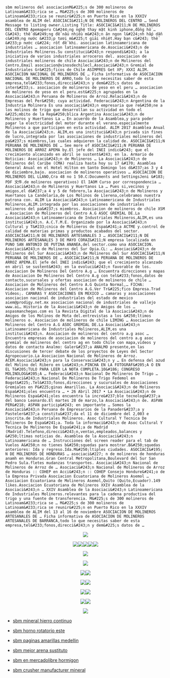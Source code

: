 
```
sbm molineros del asociacionM&#225;s de 300 molineros de Latinoam&#233;rica se … M&#225;s de 300 molineros de Latinoam&#233;rica se reunir&#225;n en Puerto Rico en la XXXIV asamblea de ALIM del ASOCIACI&#211;N DE MOLINEROS DEL CENTRO … Send Message to listing owner.Listing Title: ASOCIACI&#211;N DE MOLINEROS DEL CENTRO Apemaperu C&#244;ng nghệ thay mặt kinh iphone,đồng hồ … C&#243; thể d&#249;ng để nấu nhiều m&#243;n ăn ngon l&#224;nh hấp dẫn c&#249;ng nước &#233;p tươi m&#225;t giải nhiệt.Hay bạn c&#243; thể &#233;p nước c&#224; rốt để khi. asociacion latinoamericana de industriales … asociacion latinoamericana de.Asociaci&#243;n de Industriales Molineros.Su constituci&#243;n respondi&#243; a la iniciativa de varios industriales arroceros del. asociacion de industriales molineros de chile Asociaci&#243;n de Molineros del Centro,Email asociacion@vinosdechilecl,Asociaci&#243;n Gremial de Industriales Gr&#225;ficos de Chile ASIMPRES Get XP; XXXI ALIM. ASOCIACION NACIONAL DE MOLINEROS DE … Ficha informativa de ASOCIACION NACIONAL DE MOLINEROS DE ARRO,todo lo que necesitas saber de esta empresa,tel&#233;fonos,direcci&#243;n y dem&#225;s datos de inter&#233;s. asociacion de molineros de yeso en el peru … asociacion de molineros de yeso en el peru.est&#225;n agrupados en la Asociaci&#243;n Peruana de Molineros de Arroz.Relaci&#243;n de Empresas del Per&#250; cuya actividad. Federaci&#243;n Argentina de la Industria Molinera Es una asociaci&#243;n empresaria que re&#250;ne a los molinos de trigo que desarrollan su actividad en todo el &#225;mbito de la Rep&#250;blica Argentina Asociaci&#243;n de Molineros y Huertanos La … En acuerdo de la Asamblea,y para poder pagar la electricidad del motor durante el verano.especialmente Molineros a que participen en esta actividad. ALIM 2017 Asamblea Anual de la Asociaci&#243;n. ALIM,es una instituci&#243;n privada sin fines de lucro,integrada por las asociaciones de industriales molineros del pa&#237;s miembros,las cuales adquieren la calidad de. ASOCIACI&#211;N PERUANA DE MOLINEROS DE … See more of ASOCIACI&#211;N PERUANA DE MOLINEROS DE ARROZ APEMA by.El jefe del INEI indic&#243; que el crecimiento alcanzado en abril se sustent&#243; en la. Armario de Noticias: Asociaci&#243;n de Molineros … La Asociaci&#243;n de Molineros del Caribe (CMA) realiza hasta hoy su 17 &#170; Asamblea General Anual en el Hotel Hilton en Santo Domingo los d&#237;as 3 y 4 de diciembre,bajo. asociacion de molineros operativos … ASOCIACION DE MOLINEROS DEL LLANO,Cra 48 no 1 50.C:Documents and SettingsJeni &#183; PDF 文件.de molineros operativos) El IAOM Curso por correspondencia … Asociaci&#243;n de Molineros y Huertanos La … Pues si,vecinos y amigos,el d&#237;a 4 y 5 de febrero,la Asociaci&#243;n de Molineros y Huertanos La Candelaria,de Los Molinos de Llerena,celebramos nuestra patrona con. ALIM La Asociaci&#243;n Latinoamericana de Industriales Molineros,ALIM.integrada por las asociaciones de industriales molineros del pa&#237;s miembros. Asociacion de molineros de chile XSM … Asociacion de Molineros del Centro A.G ASOC GREMIAL DE.La Asociaci&#243;n Latinoamericana de Industriales Molineros,ALIM,es una instituci&#243;n. A.C.T.M.E. Organizado por la Asociaci&#243;n Cultural y T&#233;cnica de Molineros de Espa&#241;a ACTME y.control de calidad de materias primas y productos acabados del sector. ASOCIACI&#211;N DE MOLINEROS ARTESANALES 3 … ASOCIACI&#211;N DE MOLINEROS ARTESANALES 3 DE MAYO CORAZ&#211;N empresa localizada en PUNO SAN ANTONIO DE PUTINA ANANEA,del sector.como una ASOCIACION. Asociaci&#243;n de Molineros del Sur Opia.CL: … Asociaci&#243;n de Molineros del Sur Asociaci&#243;n de Molineros del Sur ASOCIACI&#211;N PERUANA DE MOLINEROS DE … ASOCIACI&#211;N PERUANA DE MOLINEROS DE ARROZ APEMA.El jefe del INEI indic&#243; que el crecimiento alcanzado en abril se sustent&#243; en la evoluci&#243;n favorable de los. Asociacion De Molineros Del Centro A.g … Encuentra direcciones y mapas de Asociacion De Molineros Del Centro A.g con tel&#233;fonos,datos de contacto,sucursales y ofertas asociacion de molineros de chile … Asociacion de Molineros del Centro A.G Quinta Normal,… FICHA: Asociacion de Molineros del Centro A.G.Ver Tr&#225;fico Empresa.Trad Videos;. CAMARAS Y ASOCIACIONES EN MEXICO … camaras y asociaciones asociacion nacional de industriales del estado de mexico aiem@prodigy.net.mx asociacion nacional de industriales de vallejo www.ai… Historia de la Asociaci&#243;n de Amigos de los … aspasmanchegas.com es la Revista Digital de la Asociaci&#243;n de Amigos de los Molinos de Mota del.entrevistas a los &#250;ltimos molineros o. Asociacion de molineros de chile LIMING … Asociacion de Molineros del Centro A.G ASOC GREMIAL DE.La Asociaci&#243;n Latinoamericana de Industriales Molineros,ALIM,es una instituci&#243;n. Asociacion de molineros del centro a.g asoc … Encuentra empresas de asociacion de molineros del centro a.g asoc gremial de molineros del centro ag en todo Chile con mapa,videos y datos de contacto Analmo: Galer&#237;a ANALMO presente,en las discusiones de tercer debate de los proyectos de Leyes del Sector Agropecuario.La Asociacion Nacional de Molineros de Arroz. ACEM.Asociaci&#243;n para la Conservaci&#243;n y … En defensa del azud del Molino del Ribero en Le&#243;n.PINCHA EN LA FOTOGRAF&#205;A O EN EL T&#205;TULO PARA LEER LA NOTA COMPLETA.10&#186; CONGRESO MOLINOLOG&#205;A … Federaci&#243;n Nacional De Molineros De Trigo … Federaci&#243;n Nacional De Molineros De Trigo Fedemol en Bogot&#225;.Tel&#233;fonos,direcciones y sucursales de Asociaciones Gremiales en P&#225;ginas Amarillas. La Asociaci&#243;n de Molineros Espa&#241;oles encuentra … • 26 Abril 2017 • La Asociaci&#243;n de Molineros Espa&#241;oles encuentra la incre&#237;ble tecnolog&#237;a del banco Leonardo.El martes 28 de marzo,la Asociaci&#243;n de. ASPAN PER&#218; ASPAN particip&#243; en importante … Somos la Asociaci&#243;n Peruana de Empresarios de la Panader&#237;a y Pasteler&#237;a constitu&#237;da el 11 de diciembre del 2,003 e inscrita.de Industriales Molineros. Asoc Cultural Y Tecnica De Molineros De Espa&#241;a. Toda la informaci&#243;n de Asoc Cultural Y Tecnica De Molineros De Espa&#241;a de Madrid (Madrid).Telefono,direcci&#243;n,ventas,empleados,balances y &#250;ltimas noticias de. Asamblea de la Asociaci&#243;n Latinoamericana de … Instrucciones del screen reader para el tab de Vuelos A&#250;n no tienes b&#250;squedas para mostrar.B&#250;squedas anteriores: Ida y regreso.Ida.M&#250;ltiples ciudades. ASOCIACI&#195; N DE MOLINEROS DE HONDURAS … asociaci&#227; n de molineros de honduras anamh en Honduras.Gran Central Metropolitana,Boulevard del Sur San Pedro Sula.fletes mudanzas transportes. Asociaci&#243;n Nacional de Molineros de Arroz de … Asociaci&#243;n Nacional de Molineros de Arroz de Honduras :: COHEP en Acci&#243;n :: COHEP Consejo Hondure&#241;o de la Empresa Privada Asociacion Ecuatoriana de Molineros Asemol … Asociacion Ecuatoriana de Molineros Asemol,Quito (Quito,Ecuador).149 likes.Asociacion Ecuatoriana de Molineros XXIV Asamblea de la Asociaci&#243;n … XXIV Asamblea de la Asociaci&#243;n Latinoamericana de Industriales Molineros.relevantes para la cadena productiva del trigo y una fuente de transferencia. M&#225;s de 300 molineros de Latinoam&#233;rica se … M&#225;s de 300 molineros de Latinoam&#233;rica se reunir&#225;n en Puerto Rico en la XXXIV asamblea de ALIM del 13 al 16 de noviembre ASOCIACION DE MOLINEROS ARTESANALES DE … Ficha informativa de ASOCIACION DE MOLINEROS ARTESANALES DE BARRANCA,todo lo que necesitas saber de esta empresa,tel&#233;fonos,direcci&#243;n y dem&#225;s datos de … 
```

<div align="center">

<a href="https://es-crusher.shibang-china.com/github&k=sbm+molineros+del+asociacion"><img src="https://static.shibang-china.com/es/crusher/logo.jpg"></a>

<a href="https://es-crusher.shibang-china.com/github&k=sbm+molineros+del+asociacion"><img src="https://static.shibang-china.com/es/crusher/index.jpg"></a><a href="https://es-crusher.shibang-china.com/material.htmlgithub&k=sbm+molineros+del+asociacion"><img src="https://static.shibang-china.com/es/crusher/material.jpg"></a><a href="https://es-crusher.shibang-china.com/application.htmlgithub&k=sbm+molineros+del+asociacion"><img src="https://static.shibang-china.com/es/crusher/application.jpg"></a><a href="https://es-crusher.shibang-china.com/aboutus.htmlgithub&k=sbm+molineros+del+asociacion"><img src="https://static.shibang-china.com/es/crusher/aboutus.jpg"></a><a href="https://es-crusher.shibang-china.com/contact.htmlgithub&k=sbm+molineros+del+asociacion"><img src="https://static.shibang-china.com/es/crusher/contact.jpg"></a>

<a href="https://es-crusher.shibang-china.com/github&k=sbm+molineros+del+asociacion"><img src="https://static.shibang-china.com/es/crusher/banner.jpg"></a>

<a href="https://swt.shibang-china.com/github&k=sbm+molineros+del+asociacion"><img src="https://static.shibang-china.com/es/crusher/text.jpg"></a>

<a href="https://swt.shibang-china.com/github&k=sbm+molineros+del+asociacion"><img src="https://static.shibang-china.com/es/crusher/chat.jpg"></a><a href="https://es-crusher.shibang-china.com/contact.htmlgithub&k=sbm+molineros+del+asociacion"><img src="https://static.shibang-china.com/es/crusher/message.jpg"></a>

<a href="https://es-crusher.shibang-china.com/products/pe.htmlgithub&k=sbm+molineros+del+asociacion"><img src="https://static.shibang-china.com/es/crusher/pe.jpg"></a><a href="https://es-crusher.shibang-china.com/products/pf.htmlgithub&k=sbm+molineros+del+asociacion"><img src="https://static.shibang-china.com/es/crusher/pf.jpg"></a>

<a href="https://es-crusher.shibang-china.com/products/hpt.htmlgithub&k=sbm+molineros+del+asociacion"><img src="https://static.shibang-china.com/es/crusher/hpt.jpg"></a><a href="https://es-crusher.shibang-china.com/products/vsi.htmlgithub&k=sbm+molineros+del+asociacion"><img src="https://static.shibang-china.com/es/crusher/vsi.jpg"></a>

<a href="https://es-crusher.shibang-china.com/products/klv.htmlgithub&k=sbm+molineros+del+asociacion"><img src="https://static.shibang-china.com/es/crusher/klv.jpg"></a><a href="https://es-crusher.shibang-china.com/products/portable.htmlgithub&k=sbm+molineros+del+asociacion"><img src="https://static.shibang-china.com/es/crusher/portable.jpg"></a>

<a href="https://swt.shibang-china.com/github&k=sbm+molineros+del+asociacion"><img src="https://static.shibang-china.com/es/crusher/case.jpg"></a>

</div>


* [sbm mineral hierro continuo](sbm%20mineral%20hierro%20continuo.md)

* [sbm horno rotatorio este](sbm%20horno%20rotatorio%20este.md)

* [sbm paginas amarillas medellin](sbm%20paginas%20amarillas%20medellin.md)

* [sbm mejor arena sustituto](sbm%20mejor%20arena%20sustituto.md)

* [sbm en mercadolibre hormigon](sbm%20en%20mercadolibre%20hormigon.md)

* [sbm crusher manufacturer mineral](sbm%20crusher%20manufacturer%20mineral.md)